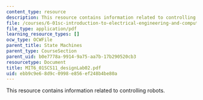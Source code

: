 ```yaml
---
content_type: resource
description: This resource contains information related to controlling robots.
file: /courses/6-01sc-introduction-to-electrical-engineering-and-computer-science-i-spring-2011/ebb9c9e68d9c0998e856ef248b4be80a_MIT6_01SCS11_designLab02.pdf
file_type: application/pdf
learning_resource_types: []
ocw_type: OCWFile
parent_title: State Machines
parent_type: CourseSection
parent_uid: b0e7778a-9914-9a75-aa7b-17b290520cb3
resourcetype: Document
title: MIT6_01SCS11_designLab02.pdf
uid: ebb9c9e6-8d9c-0998-e856-ef248b4be80a
---
```

This resource contains information related to controlling robots.

